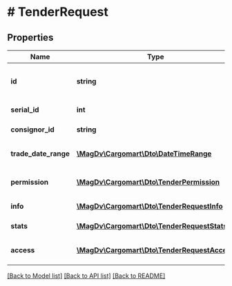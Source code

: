 # # TenderRequest

## Properties

Name | Type | Description | Notes
------------ | ------------- | ------------- | -------------
**id** | **string** | Идентификатор тендера  в статусе &#39;Сбор предложений&#39; |
**serial_id** | **int** | Порядковый номер тендера |
**consignor_id** | **string** | Идентификатор компании |
**trade_date_range** | [**\MagDv\Cargomart\Dto\DateTimeRange**](DateTimeRange.md) | Диапазон проведения торгов |
**permission** | [**\MagDv\Cargomart\Dto\TenderPermission**](TenderPermission.md) | Информация о доступе к  тендеру |
**info** | [**\MagDv\Cargomart\Dto\TenderRequestInfo**](TenderRequestInfo.md) | Информация по тендеру |
**stats** | [**\MagDv\Cargomart\Dto\TenderRequestStats**](TenderRequestStats.md) | Статистика по тендеру |
**access** | [**\MagDv\Cargomart\Dto\TenderRequestAccess**](TenderRequestAccess.md) | Описание доступов к тендеру | [optional]

[[Back to Model list]](../../README.md#models) [[Back to API list]](../../README.md#endpoints) [[Back to README]](../../README.md)
